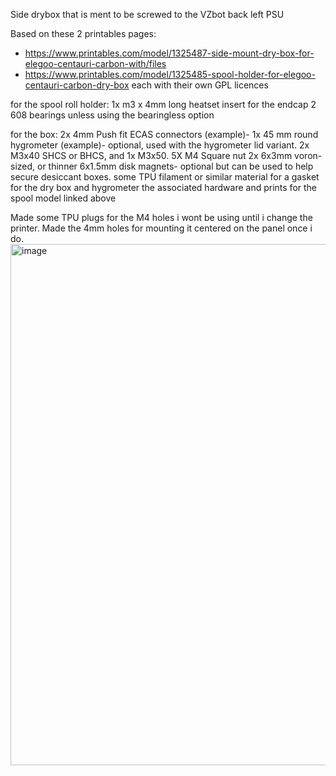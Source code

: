 Side drybox that is ment to be screwed to the VZbot back left PSU

Based on these 2 printables pages:
- https://www.printables.com/model/1325487-side-mount-dry-box-for-elegoo-centauri-carbon-with/files
- https://www.printables.com/model/1325485-spool-holder-for-elegoo-centauri-carbon-dry-box
each with their own GPL licences

for the spool roll holder:
1x m3 x 4mm long heatset insert for the endcap
2 608 bearings unless using the bearingless option

for the box:
2x 4mm Push fit ECAS connectors (example)- 
1x 45 mm round hygrometer (example)- optional, used with the hygrometer lid variant.
2x M3x40 SHCS or BHCS, and 1x M3x50.
5X M4 Square nut
2x 6x3mm voron-sized, or thinner 6x1.5mm disk magnets- optional but can be used to help secure desiccant boxes.
some TPU filament or similar material for a gasket for the dry box and hygrometer
the associated hardware and prints for the spool model linked above

Made some TPU plugs for the M4 holes i wont be using until i change the printer.
Made the 4mm holes for mounting it centered on the panel once i do.
<img width="769" height="834" alt="image" src="https://github.com/user-attachments/assets/246fd2a7-5d4c-47a0-a381-805ea630d26b" />

